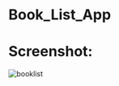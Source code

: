 # Book_List_App
# Screenshot:
![booklist](https://user-images.githubusercontent.com/78498856/107844610-e1a6f900-6dfa-11eb-98cc-3f58154b49b1.png)
